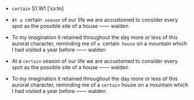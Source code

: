 - `certain` S1 W1 [ˈsɜ:tn]

- `At a `certain` season` of our life we are accustomed to consider every spot as the possible site of a house —— walden

-  To my imagination it retained throughout the day more or less of this auroral character, reminding me of `a `certain` house` on a mountain which I had visited a year before —— walden


- At a `certain` season of our life we are accustomed to consider every spot as the possible site of a house —— walden

-  To my imagination it retained throughout the day more or less of this auroral character, reminding me of a `certain` house on a mountain which I had visited a year before —— walden